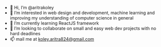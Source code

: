 - 👋 Hi, I’m @aritrakoley
- 👀 I’m interested in web design and development, machine learning and improving my understanding of computer science in general
- 🌱 I’m currently learning ReactJS framework
- 💞️ I’m looking to collaborate on small and easy web dev projects with no hard deadlines
- 📫 mail me at koley.aritra824@gmail.com

<!---
aritrakoley/aritrakoley is a ✨ special ✨ repository because its `README.md` (this file) appears on your GitHub profile.
You can click the Preview link to take a look at your changes.
--->
